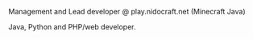 Management and Lead developer @ play.nidocraft.net (Minecraft Java)

Java, Python and PHP/web developer.

<!---
Wqsknijper/Wqsknijper is a ✨ special ✨ repository because its `README.md` (this file) appears on your GitHub profile.
You can click the Preview link to take a look at your changes.
--->

